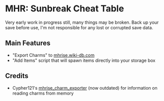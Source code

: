 # MHR: Sunbreak Cheat Table

Very early work in progress still, many things may be broken. Back up your save before use, I'm not responsible for any lost or corrupted save data.

## Main Features

- "Export Charms" to [mhrise.wiki-db.com](https://mhrise.wiki-db.com/sim/?hl=en)
- "Add Items" script that will spawn items directly into your storage box

## Credits

- Cypher121's [mhrise_charm_exporter](https://github.com/Cypher121/mhrise_charm_exporter) (now outdated) for information on reading charms from memory
